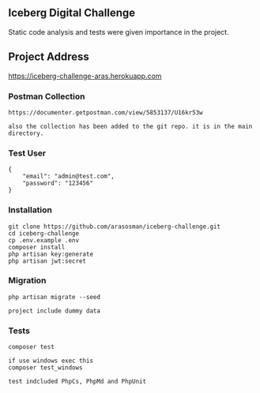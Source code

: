 ## Iceberg Digital Challenge

Static code analysis and tests were given importance in the project.

## Project Address

https://iceberg-challenge-aras.herokuapp.com

### Postman Collection

    https://documenter.getpostman.com/view/5853137/U16kr53w

    also the collection has been added to the git repo. it is in the main directory.

### Test User

    {
        "email": "admin@test.com",
        "password": "123456"
    }

### Installation

    git clone https://github.com/arasosman/iceberg-challenge.git
	cd iceberg-challenge
	cp .env.example .env 
    composer install
    php artisan key:generate
    php artisan jwt:secret

### Migration

    php artisan migrate --seed

    project include dummy data

### Tests

    composer test

    if use windows exec this 
    composer test_windows

    test indcluded PhpCs, PhpMd and PhpUnit